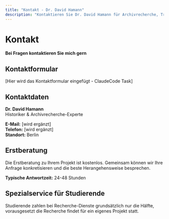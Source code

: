 ```yaml
---
title: "Kontakt - Dr. David Hamann"
description: "Kontaktieren Sie Dr. David Hamann für Archivrecherche, Transkription und Lektorat. Kostenlose Erstberatung."
---
```


# Kontakt

**Bei Fragen kontaktieren Sie mich gern**

## Kontaktformular

[Hier wird das Kontaktformular eingefügt - ClaudeCode Task]

## Kontaktdaten

**Dr. David Hamann**  
Historiker & Archivrecherche-Experte

**E-Mail:** [wird ergänzt]  
**Telefon:** [wird ergänzt]  
**Standort:** Berlin

## Erstberatung

Die Erstberatung zu Ihrem Projekt ist kostenlos. Gemeinsam können wir Ihre Anfrage konkretisieren und die beste Herangehensweise besprechen.

**Typische Antwortzeit:** 24-48 Stunden

## Spezialservice für Studierende

Studierende zahlen bei Recherche-Dienste grundsätzlich nur die Hälfte, vorausgesetzt die Recherche findet für ein eigenes Projekt statt.
